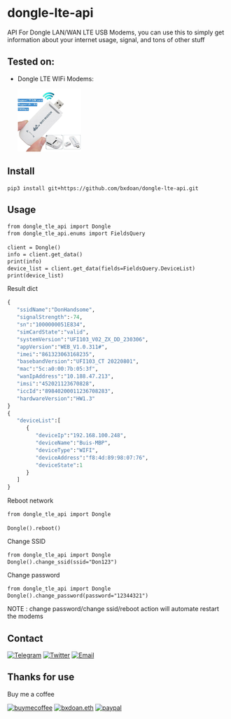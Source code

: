 # dongle-lte-api

API For Dongle LAN/WAN LTE USB Modems, you can use this to simply get information about your internet usage, signal, and tons of other stuff
## Tested on:
* Dongle LTE WIFi Modems:
    <div style="width: 30%; height: 30%">

   ![](./imgs/dongle-lte-usb.jpeg)
    </div> 


## Install
```shell
pip3 install git+https://github.com/bxdoan/dongle-lte-api.git
```

## Usage

```python3
from dongle_tle_api import Dongle
from dongle_tle_api.enums import FieldsQuery

client = Dongle()
info = client.get_data()
print(info)
device_list = client.get_data(fields=FieldsQuery.DeviceList)
print(device_list)
```
Result dict
```python
{
   "ssidName":"DonHandsome",
   "signalStrength":-74,
   "sn":"1000000051E834",
   "simCardState":"valid",
   "systemVersion":"UFI103_V02_ZX_DD_230306",
   "appVersion":"WEB_V1.0.311#",
   "imei":"861323063168235",
   "basebandVersion":"UFI103_CT 20220801",
   "mac":"5c:a0:00:7b:05:3f",
   "wanIpAddress":"10.188.47.213",
   "imsi":"452021123670828",
   "iccId":"89840200011236708283",
   "hardwareVersion":"HW1.3"
}
{
   "deviceList":[
      {
         "deviceIp":"192.168.100.248",
         "deviceName":"Buis-MBP",
         "deviceType":"WIFI",
         "deviceAddress":"f8:4d:89:98:07:76",
         "deviceState":1
      }
   ]
}
```

Reboot network
```python3
from dongle_tle_api import Dongle

Dongle().reboot()
```

Change SSID
```python3
from dongle_tle_api import Dongle
Dongle().change_ssid(ssid="Don123")
```

Change password
```python3
from dongle_tle_api import Dongle
Dongle().change_password(password="12344321")
```

NOTE : change password/change ssid/reboot action will automate restart the modems
## Contact

[![Telegram](https://img.shields.io/badge/Telegram-2CA5E0?style=for-the-badge&logo=telegram&logoColor=white)](https://t.me/bxdoan)
[![Twitter](https://img.shields.io/badge/Twitter-1DA1F2?style=for-the-badge&logo=twitter&logoColor=white)](https://twitter.com/bxdoan)
[![Email](https://img.shields.io/badge/Gmail-D14836?style=for-the-badge&logo=gmail&logoColor=white)](mailto:hi@bxdoan.com)

## Thanks for use
Buy me a coffee

[![buymecoffee](https://img.shields.io/badge/Buy_Me_A_Coffee-FFDD00?style=for-the-badge&logo=buy-me-a-coffee&logoColor=black)](https://www.buymeacoffee.com/bxdoan)
[![bxdoan.eth](https://img.shields.io/badge/Ethereum-3C3C3D?style=for-the-badge&logo=Ethereum&logoColor=white)](https://etherscan.io/address/0x610322AeF748238C52E920a15Dd9A8845C9c0318)
[![paypal](	https://img.shields.io/badge/PayPal-00457C?style=for-the-badge&logo=paypal&logoColor=white)](https://paypal.me/bxdoan)
